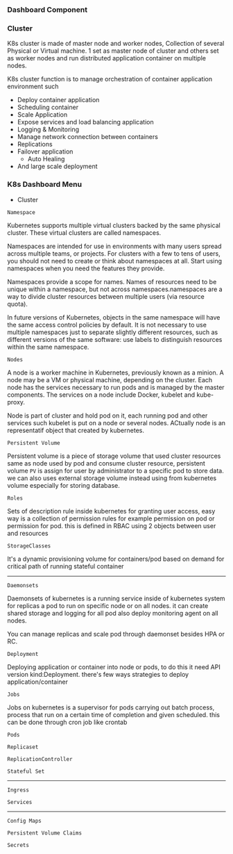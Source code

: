 
### Dashboard Component

### Cluster

  K8s cluster is made of master node and worker nodes, Collection of several Physical or Virtual machine. 1 set as master node of cluster 
  and others set as worker nodes and run distributed application container on multiple nodes.
  
  K8s cluster function is to manage orchestration of container application environment such
  - Deploy container application
  - Scheduling container
  - Scale Application
  - Expose services and load balancing application
  - Logging & Monitoring
  - Manage network connection between containers
  - Replications
  - Failover application
	- Auto Healing
  - And large scale deployment
  
 
 ### K8s Dashboard Menu
 
 - Cluster
 
 `Namespace`

Kubernetes supports multiple virtual clusters backed by the same physical cluster. These virtual clusters are called 	namespaces.

Namespaces are intended for use in environments with many users spread across multiple teams, or projects. For clusters with a few to tens of users, you should not need to create or think about namespaces at all. Start using namespaces when you need the features they provide.

Namespaces provide a scope for names. Names of resources need to be unique within a namespace, but not across namespaces.namespaces are a way to divide cluster resources between multiple users (via resource quota).
		
In future versions of Kubernetes, objects in the same namespace will have the same access control policies by default. It is not necessary to use multiple namespaces just to separate slightly different resources, such as different versions of the same software: use labels to distinguish resources within the same namespace.

`Nodes`

A node is a worker machine in Kubernetes, previously known as a minion. A node may be a VM or physical machine, depending on the cluster. Each node has the services necessary to run pods and is managed by the master components. The services on a node include Docker, kubelet and kube-proxy. 

Node is part of cluster and hold pod on it, each running pod and other services such kubelet is put on a node or several nodes. ACtually node is an representatif object that created by kubernetes.

`Persistent Volume`

Persistent volume is a piece of storage volume that used cluster resources same as node used by pod and consume cluster resource, persistent volume `PV` is assign for user by administrator to a specific pod to store data. we can also uses external storage volume instead using from kubernetes  volume especially for storing database.

`Roles`

Sets of description rule inside kubernetes for granting user access, easy way is a collection of permission rules for example permission on pod or permission for pod. this is defined in RBAC using 2 objects between user and resources

`StorageClasses`

It's a dynamic provisioning volume for containers/pod based on demand for critical path of running stateful container

---

`Daemonsets`

Daemonsets of kubernetes is a running service inside of kubernetes system for replicas a pod to run on specific node or on all nodes. it can create shared storage and logging for all pod also deploy monitoring agent on all nodes.

You can manage replicas and scale pod through daemonset besides HPA or RC.

`Deployment`

Deploying application or container into node or pods, to do this it need API version kind:Deployment. there's few ways strategies to deploy application/container 

`Jobs`

Jobs on kubernetes is a supervisor for pods carrying out batch process, process that run on a certain time of completion
and given scheduled. this can be done through cron job like crontab

`Pods`



`Replicaset`

`ReplicationController`

`Stateful Set`

---

`Ingress`

`Services`

---

`Config Maps`

`Persistent Volume Claims`

`Secrets`












  
